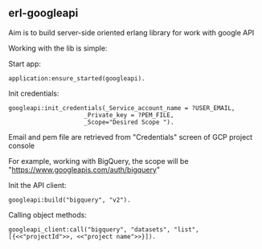 ## erl-googleapi
Aim is to build server-side oriented erlang library for work with google API

Working with the lib is simple:

Start app:

    application:ensure_started(googleapi).


Init credentials:

    googleapi:init_credentials(_Service_account_name = ?USER_EMAIL,
        			     _Private_key = ?PEM_FILE,
    	    		     _Scope="Desired Scope ").


Email and pem file are retrieved from "Credentials" screen of GCP project console

For example, working with BigQuery, the scope will be "https://www.googleapis.com/auth/bigquery"


Init the API client:

    googleapi:build("bigquery", "v2").


Calling object methods:

    googleapi_client:call("bigquery", "datasets", "list", [{<<"projectId">>, <<"project name">>}]).
